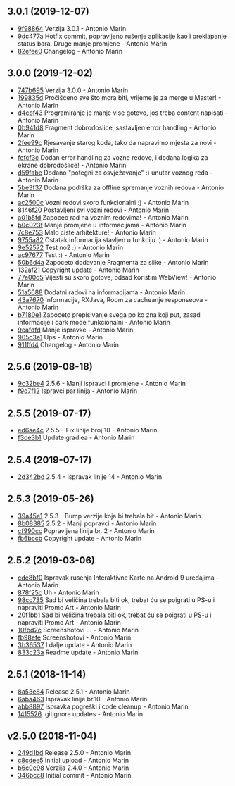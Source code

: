 ## 3.0.1 (2019-12-07)

* [9f98864](https://github.com/marinantonio/android-splitbus/commit/9f98864e364fca6d17013df003ef479cd0fa7d27) Verzija 3.0.1 - Antonio Marin
* [9dc477a](https://github.com/marinantonio/android-splitbus/commit/9dc477a25cc7ccedd3eb881b05291865b959103d) Hotfix commit, popravljeno rušenje aplikacije kao i preklapanje status bara. Druge manje promjene - Antonio Marin
* [82efee0](https://github.com/marinantonio/android-splitbus/commit/82efee02a7672c39385546c2f7498ccfa5e56209) Changelog - Antonio Marin


## 3.0.0 (2019-12-02)

* [747b695](https://github.com/marinantonio/android-splitbus/commit/747b6954be27fe995645f983f1c8a44177d5dc64) Verzija 3.0.0 - Antonio Marin
* [199835d](https://github.com/marinantonio/android-splitbus/commit/199835dc11811ab0745ff9564be5dd582c20013d) Pročišćeno sve što mora biti, vrijeme je za merge u Master! - Antonio Marin
* [d4cbf43](https://github.com/marinantonio/android-splitbus/commit/d4cbf435035e34b29cd2aab58d7a76e9efdf6bf3) Programiranje je manje vise gotovo, jos treba content napisati - Antonio Marin
* [0b941d8](https://github.com/marinantonio/android-splitbus/commit/0b941d85e224a136e28569183b92bb3a1ab50e99) Fragment dobrodoslice, sastavljen error handling - Antonio Marin
* [2fee99c](https://github.com/marinantonio/android-splitbus/commit/2fee99c96e41531de0976e9542b7809631b22e9c) Rjesavanje starog koda, tako da napravimo mjesta za novi - Antonio Marin
* [fefcf3c](https://github.com/marinantonio/android-splitbus/commit/fefcf3ce3c616d4ba74dcc725f28ac368ba1c0ef) Dodan error handling za vozne redove, i dodana logika za ekrane dobrodošlice! - Antonio Marin
* [d59fabe](https://github.com/marinantonio/android-splitbus/commit/d59fabe891287b12c14911b63f8546ca93324f8f) Dodano "potegni za osvježavanje" :) unutar voznog reda - Antonio Marin
* [5be3f37](https://github.com/marinantonio/android-splitbus/commit/5be3f37cdc0788ab21db10a83205b23f9770d7bf) Dodana podrška za offline spremanje voznih redova - Antonio Marin
* [ac2500c](https://github.com/marinantonio/android-splitbus/commit/ac2500cd5b28a4818f2aa09f7a7fc81a68075a5e) Vozni redovi skoro funkcionalni :) - Antonio Marin
* [8146f20](https://github.com/marinantonio/android-splitbus/commit/8146f20b6c2f1096a39d2f2ee9ddbecb625d4847) Postavljeni svi vozni redovi - Antonio Marin
* [a01b5fd](https://github.com/marinantonio/android-splitbus/commit/a01b5fd9bf43a76d7a4e1ecdfb8d5bbafff1b557) Zapoceo rad na voznim redovima! - Antonio Marin
* [b0c023f](https://github.com/marinantonio/android-splitbus/commit/b0c023fe04434aa9820293c1306d7abe857bebe9) Manje promjene u informacijama - Antonio Marin
* [7c8e753](https://github.com/marinantonio/android-splitbus/commit/7c8e75334cb711e03f36d9b9f5446003ff97c2a0) Malo ciste arhitekture! - Antonio Marin
* [9755a82](https://github.com/marinantonio/android-splitbus/commit/9755a82b52d3ff7fd142c6ce6f2f551ca0e261b6) Ostatak informacija stavljen u funkciju :) - Antonio Marin
* [9e52572](https://github.com/marinantonio/android-splitbus/commit/9e52572baf3df3f8cae912c778654859a07f8682) Test no2 :) - Antonio Marin
* [ac97677](https://github.com/marinantonio/android-splitbus/commit/ac97677000cce7e7dcd70849aceeaa95a030d559) Test :) - Antonio Marin
* [50b6d4a](https://github.com/marinantonio/android-splitbus/commit/50b6d4ab52d13da0ef47697b584869b7b5822879) Zapoceto dodavanje Fragmenta za slike - Antonio Marin
* [132af21](https://github.com/marinantonio/android-splitbus/commit/132af213ce6de4764e69ad9519d5be29d80f1ded) Copyright update - Antonio Marin
* [77e00d5](https://github.com/marinantonio/android-splitbus/commit/77e00d58ee3e42479db23d93590a21fe25128115) Vijesti su skoro gotove, odsad koristim WebView! - Antonio Marin
* [51a5688](https://github.com/marinantonio/android-splitbus/commit/51a568801749c87a88ef278de13744db4b1cd26f) Dodatni radovi na informacijama - Antonio Marin
* [43a7670](https://github.com/marinantonio/android-splitbus/commit/43a76709ba417d02546ed676a5fc96bc1255d743) Informacije, RXJava, Room za cacheanje responseova - Antonio Marin
* [b7180e1](https://github.com/marinantonio/android-splitbus/commit/b7180e10669cab9f8ed5bee025018049db627cd1) Zapoceto prepisivanje svega po ko zna koji put, zasad informacije i dark mode funkcionalni - Antonio Marin
* [9eafdfd](https://github.com/marinantonio/android-splitbus/commit/9eafdfd80a2b59b7c58e0a02145617318d6b0f66) Manje ispravke - Antonio Marin
* [905c3e1](https://github.com/marinantonio/android-splitbus/commit/905c3e151f170ace7bdfe9112104004b94c271db) Ups - Antonio Marin
* [911ffd4](https://github.com/marinantonio/android-splitbus/commit/911ffd49a975ff39142bd60e5649799539900f92) Changelog - Antonio Marin


## 2.5.6 (2019-08-18)

* [9c32be4](https://github.com/marinantonio/android-splitbus/commit/9c32be492a040b030d52d973442ce4314461cf21) 2.5.6 - Manji ispravci i promjene - Antonio Marin
* [f9d7f12](https://github.com/marinantonio/android-splitbus/commit/f9d7f12e75a440c18b611e97c1577fe2fc70f46c) Ispravci par linija - Antonio Marin


## 2.5.5 (2019-07-17)

* [ed6ae4c](https://github.com/marinantonio/android-splitbus/commit/ed6ae4c9e159e4c8096a542551994706ade2d378) 2.5.5 - Fix linije broj 10 - Antonio Marin
* [f3de3b1](https://github.com/marinantonio/android-splitbus/commit/f3de3b133e01b5deb978f405ac89b45b80b60059) Update gradlea - Antonio Marin


## 2.5.4 (2019-07-17)

* [2d342bd](https://github.com/marinantonio/android-splitbus/commit/2d342bd5d9a76df9715c973b05e60917f843f5c0) 2.5.4 - Ispravak linije 14 - Antonio Marin


## 2.5.3 (2019-05-26)

* [39a45e1](https://github.com/marinantonio/android-splitbus/commit/39a45e1aa82308db35280dfb82390e7b8656acab) 2.5.3 - Bump verzije koja bi trebala bit - Antonio Marin
* [8b08385](https://github.com/marinantonio/android-splitbus/commit/8b083850f153c9292455a607d0ca8f7220e63da0) 2.5.2 - Manji popravci - Antonio Marin
* [cf990cc](https://github.com/marinantonio/android-splitbus/commit/cf990cc70abf24138b5bee3642584ac6b0a9a19d) Popravljena linija br. 2 - Antonio Marin
* [fb6bccb](https://github.com/marinantonio/android-splitbus/commit/fb6bccbac8553a6f9fc1362ab800e692cde9453d) Copyright update - Antonio Marin


## 2.5.2 (2019-03-06)

* [cde8bf0](https://github.com/marinantonio/android-splitbus/commit/cde8bf0eedc8727b154d4420d56cfa16dd9d9bc2) Ispravak rusenja Interaktivne Karte na Android 9 uredajima - Antonio Marin
* [878f25c](https://github.com/marinantonio/android-splitbus/commit/878f25c19264ed36c22f5765efdd66f3d9b48b04) Uh - Antonio Marin
* [98cc735](https://github.com/marinantonio/android-splitbus/commit/98cc73566373bccc4c91db317467fd311e90ac4e) Sad bi veličina trebala biti ok, trebat ću se poigrati u PS-u i napraviti Promo Art - Antonio Marin
* [20f1bb1](https://github.com/marinantonio/android-splitbus/commit/20f1bb1c8995b0facf6326dafcfe990ead3f1d32) Sad bi veličina trebala biti ok, trebat ću se poigrati u PS-u i napraviti Promo Art - Antonio Marin
* [10fbd2c](https://github.com/marinantonio/android-splitbus/commit/10fbd2cddee2a806f2728900cf38ad5d4fd4168e) Screenshotovi ... - Antonio Marin
* [fb98efe](https://github.com/marinantonio/android-splitbus/commit/fb98efe21437f5ab83ee18c82910faeb956fceae) Screenshotovi - Antonio Marin
* [3b36537](https://github.com/marinantonio/android-splitbus/commit/3b36537157224b86f36cb665f21c4c7561ede019) I dalje update - Antonio Marin
* [833c23a](https://github.com/marinantonio/android-splitbus/commit/833c23aaf2cb261f26c063f3c0276b95a1d23531) Readme update - Antonio Marin


## 2.5.1 (2018-11-14)

* [8a53e84](https://github.com/marinantonio/android-splitbus/commit/8a53e8433f89214f8193221cd70313a1ec381f70) Release 2.5.1 - Antonio Marin
* [6aba463](https://github.com/marinantonio/android-splitbus/commit/6aba4631069d29e96d6c0119b3a25d25e6366d19) Ispravak linije br.10 - Antonio Marin
* [abb8897](https://github.com/marinantonio/android-splitbus/commit/abb88975f8dfe89418b1c40154fdd32c5d9ae9b5) Ispravka pogreški i code cleanup - Antonio Marin
* [1415526](https://github.com/marinantonio/android-splitbus/commit/141552694b445c02582db5e646f52a4491d912eb) .gitignore updates - Antonio Marin


## v2.5.0 (2018-11-04)

* [249d1bd](https://github.com/marinantonio/android-splitbus/commit/249d1bdfbe5205acc3b1a1c0735baa96ae7b48e8) Release 2.5.0 - Antonio Marin
* [c8cdee5](https://github.com/marinantonio/android-splitbus/commit/c8cdee5535df8bdacbc7e89b65b6e4bb06fce725) Initial upload - Antonio Marin
* [b6c0e98](https://github.com/marinantonio/android-splitbus/commit/b6c0e98f37116abea71731a6999639c35aeb0282) Verzija 2.4.0 - Antonio Marin
* [346bcc8](https://github.com/marinantonio/android-splitbus/commit/346bcc896db6767ba5f245c0e13ee0fab5ab4552) Initial commit - Antonio Marin


